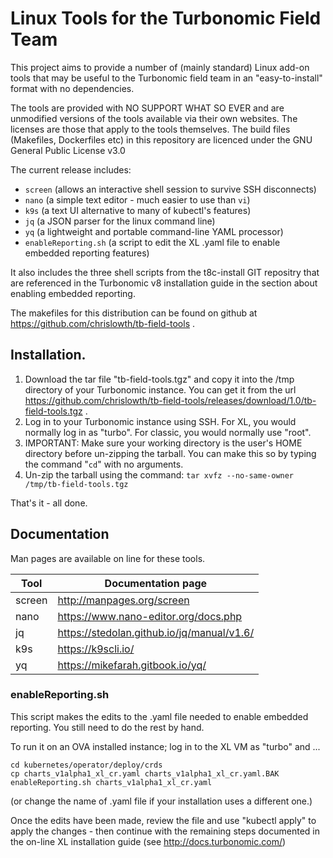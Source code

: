 # Linux Tools for the Turbonomic Field Team

This project aims to provide a number of (mainly standard) Linux add-on tools that may be useful to the Turbonomic field team in an "easy-to-install" format with no dependencies.

The tools are provided with NO SUPPORT WHAT SO EVER and are unmodified versions of the tools available via their own websites. The licenses are those that apply to the tools themselves. The build files (Makefiles, Dockerfiles etc) in this repository are licenced under the GNU General Public License v3.0

The current release includes:

- `screen` (allows an interactive shell session to survive SSH disconnects)
- `nano` (a simple text editor - much easier to use than `vi`)
- `k9s` (a text UI alternative to many of kubectl's features)
- `jq` (a JSON parser for the linux command line)
- `yq` (a lightweight and portable command-line YAML processor)
- `enableReporting.sh` (a script to edit the XL .yaml file to enable embedded reporting features)

It also includes the three shell scripts from the t8c-install GIT repositry that are referenced in the Turbonomic v8 installation guide in the section about enabling embedded reporting.

The makefiles for this distribution can be found on github at https://github.com/chrislowth/tb-field-tools .

## Installation.

1. Download the tar file "tb-field-tools.tgz" and copy it into the /tmp directory of your Turbonomic instance. You can get it from the url https://github.com/chrislowth/tb-field-tools/releases/download/1.0/tb-field-tools.tgz .
2. Log in to your Turbonomic instance using SSH. For XL, you would normally log in as "turbo". For classic, you would normally use "root".
3. IMPORTANT: Make sure your working directory is the user's HOME directory before un-zipping the tarball. You can make this so by typing the command "`cd`" with no arguments.
4. Un-zip the tarball using the command: `tar xvfz --no-same-owner /tmp/tb-field-tools.tgz`

That's it - all done.

## Documentation

Man pages are available on line for these tools.

| Tool | Documentation page |
| ---- | ------------------ |
| screen | http://manpages.org/screen |
| nano | https://www.nano-editor.org/docs.php |
| jq   | https://stedolan.github.io/jq/manual/v1.6/ |
| k9s  | https://k9scli.io/ |
| yq   | https://mikefarah.gitbook.io/yq/ |

### enableReporting.sh

This script makes the edits to the .yaml file needed to enable embedded reporting. You still need to do the rest by hand.

To run it on an OVA installed instance; log in to the XL VM as "turbo" and ...

```
cd kubernetes/operator/deploy/crds
cp charts_v1alpha1_xl_cr.yaml charts_v1alpha1_xl_cr.yaml.BAK
enableReporting.sh charts_v1alpha1_xl_cr.yaml
```

(or change the name of .yaml file if your installation uses a different one.)

Once the edits have been made, review the file and use "kubectl apply" to apply the changes - then continue with the remaining steps documented in the on-line XL installation guide (see http://docs.turbonomic.com/)
